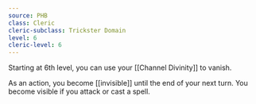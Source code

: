 ```yaml
---
source: PHB
class: Cleric
cleric-subclass: Trickster Domain
level: 6
cleric-level: 6
---
```


Starting at 6th level, you can use your [[Channel Divinity]] to vanish.

As an action, you become [[invisible]] until the end of your next turn. You become visible if you attack or cast a spell.
